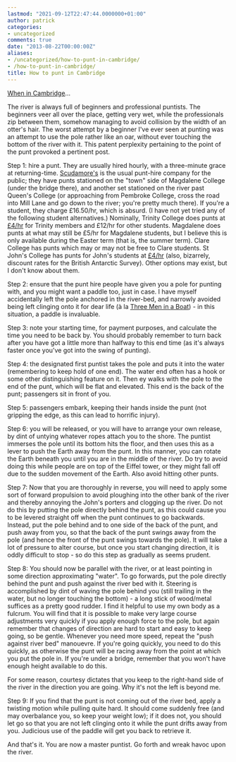 ```yaml
---
lastmod: "2021-09-12T22:47:44.0000000+01:00"
author: patrick
categories:
- uncategorized
comments: true
date: "2013-08-22T00:00:00Z"
aliases:
- /uncategorized/how-to-punt-in-cambridge/
- /how-to-punt-in-cambridge/
title: How to punt in Cambridge
---
```

[When in Cambridge][1]…

The river is always full of beginners and professional puntists. The beginners veer all over the place, getting very wet, while the professionals zip between them, somehow managing to avoid collision by the width of an otter's hair. The worst attempt by a beginner I've ever seen at punting was an attempt to use the pole rather like an oar, without ever touching the bottom of the river with it. This patent perplexity pertaining to the point of the punt provoked a pertinent post.

Step 1: hire a punt. They are usually hired hourly, with a three-minute grace at returning-time. [Scudamore's][2] is the usual punt-hire company for the public; they have punts stationed on the "town" side of Magdalene College (under the bridge there), and another set stationed on the river past Queen's College (or approaching from Pembroke College, cross the road into Mill Lane and go down to the river; you're pretty much there). If you're a student, they charge £16.50/hr, which is absurd. (I have not yet tried any of the following student alternatives.) Nominally, Trinity College does punts at [£4/hr][3] for Trinity members and £12/hr for other students. Magdalene does punts at what may still be £5/hr for Magdalene students, but I believe this is only available during the Easter term (that is, the summer term). Clare College has punts which may or may not be free to Clare students. St John's College has punts for John's students at [£4/hr][5] (also, bizarrely, discount rates for the British Antarctic Survey). Other options may exist, but I don't know about them.

Step 2: ensure that the punt hire people have given you a pole for punting with, and you might want a paddle too, just in case. I have myself accidentally left the pole anchored in the river-bed, and narrowly avoided being left clinging onto it for dear life (à la [Three Men in a Boat][6]) - in this situation, a paddle is invaluable.

Step 3: note your starting time, for payment purposes, and calculate the time you need to be back by. You should probably remember to turn back after you have got a little more than halfway to this end time (as it's always faster once you've got into the swing of punting).

Step 4: the designated first puntist takes the pole and puts it into the water (remembering to keep hold of one end). The water end often has a hook or some other distinguishing feature on it. Then ey walks with the pole to the end of the punt, which will be flat and elevated. This end is the back of the punt; passengers sit in front of you.

Step 5: passengers embark, keeping their hands inside the punt (not gripping the edge, as this can lead to horrific injury).

Step 6: you will be released, or you will have to arrange your own release, by dint of untying whatever ropes attach you to the shore. The puntist immerses the pole until its bottom hits the floor, and then uses this as a lever to push the Earth away from the punt. In this manner, you can rotate the Earth beneath you until you are in the middle of the river. Do try to avoid doing this while people are on top of the Eiffel tower, or they might fall off due to the sudden movement of the Earth. Also avoid hitting other punts.

Step 7: Now that you are thoroughly in reverse, you will need to apply some sort of forward propulsion to avoid ploughing into the other bank of the river and thereby annoying the John's porters and clogging up the river. Do not do this by putting the pole directly behind the punt, as this could cause you to be levered straight off when the punt continues to go backwards. Instead, put the pole behind and to one side of the back of the punt, and push away from you, so that the back of the punt swings away from the pole (and hence the front of the punt swings towards the pole). It will take a lot of pressure to alter course, but once you start changing direction, it is oddly difficult to stop - so do this step as gradually as seems prudent.

Step 8: You should now be parallel with the river, or at least pointing in some direction approximating "water". To go forwards, put the pole directly behind the punt and push against the river bed with it. Steering is accomplished by dint of waving the pole behind you (still trailing in the water, but no longer touching the bottom) - a long stick of wood/metal suffices as a pretty good rudder. I find it helpful to use my own body as a fulcrum. You will find that it is possible to make very large course adjustments very quickly if you apply enough force to the pole, but again remember that changes of direction are hard to start and easy to keep going, so be gentle. Whenever you need more speed, repeat the "push against river bed" manouevre. If you're going quickly, you need to do this quickly, as otherwise the punt will be racing away from the point at which you put the pole in. If you're under a bridge, remember that you won't have enough height available to do this.

For some reason, courtesy dictates that you keep to the right-hand side of the river in the direction you are going. Why it's not the left is beyond me.

Step 9: If you find that the punt is not coming out of the river bed, apply a twisting motion while pulling quite hard. It should come suddenly free (and may overbalance you, so keep your weight low); if it does not, you should let go so that you are not left clinging onto it while the punt drifts away from you. Judicious use of the paddle will get you back to retrieve it.

And that's it. You are now a master puntist. Go forth and wreak havoc upon the river.

 [1]: https://en.wiktionary.org/wiki/when_in_Rome,_do_as_the_Romans_do "When in Rome…"
 [2]: http://www.scudamores.com/ "Scudamore"
 [3]: http://www.trin.cam.ac.uk/index.php?pageid=664 "Trinity punting scheme"
 [5]: http://www.joh.cam.ac.uk/punt-society "St John's punts"
 [6]: /reading-list "Things Everyone Should Read"
